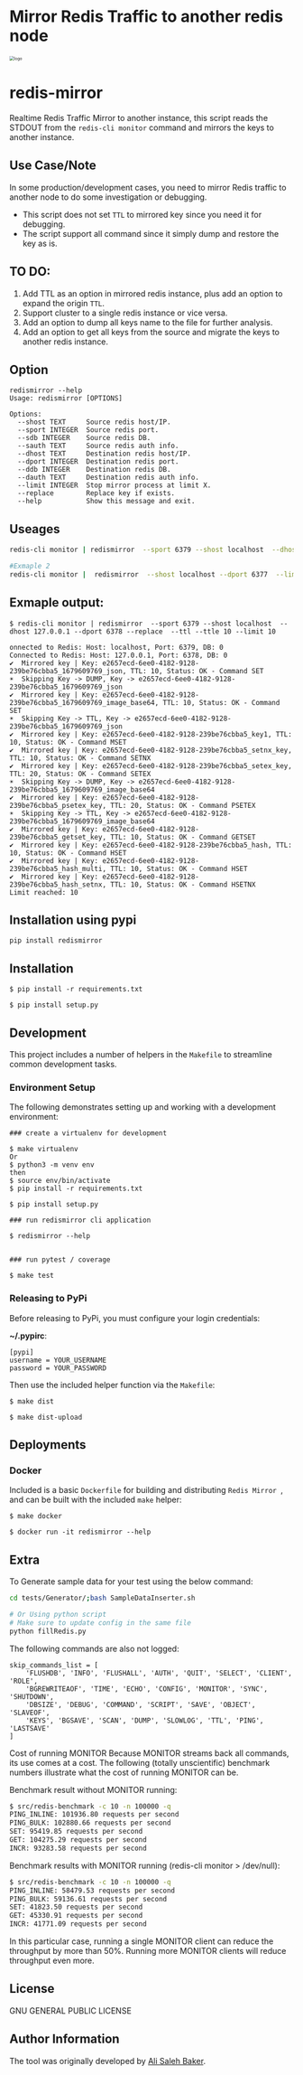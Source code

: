 # Mirror Redis Traffic to another redis node
<img src="https://raw.githubusercontent.com/alivx/redis-mirror/master/Generator/redis-mirror-logo.jpg" alt="logo" style="zoom:50%;" />


# redis-mirror
Realtime Redis Traffic Mirror to another instance, this script reads the STDOUT from the `redis-cli monitor` command and mirrors the keys to another instance.

## Use Case/Note
In some production/development cases, you need to mirror Redis traffic to another node to do some investigation or debugging.
* This script does not set `TTL` to mirrored key since you need it for debugging.
* The script support all command since it simply dump and restore the key as is.



## TO DO:
1. Add TTL as an option in mirrored redis instance, plus add an option to expand the origin `TTL`.
2. Support cluster to a single redis instance or vice versa.
3. Add an option to dump all keys name to the file for further analysis.
4. Add an option to get all keys from the source and migrate the keys to another redis instance.

## Option

```
redismirror --help
Usage: redismirror [OPTIONS]

Options:
  --shost TEXT     Source redis host/IP.
  --sport INTEGER  Source redis port.
  --sdb INTEGER    Source redis DB.
  --sauth TEXT     Source redis auth info.
  --dhost TEXT     Destination redis host/IP.
  --dport INTEGER  Destination redis port.
  --ddb INTEGER    Destination redis DB.
  --dauth TEXT     Destination redis auth info.
  --limit INTEGER  Stop mirror process at limit X.
  --replace        Replace key if exists.
  --help           Show this message and exit.
```


## Useages
```Bash
redis-cli monitor | redismirror  --sport 6379 --shost localhost  --dhost 127.0.0.1 --dport 6379

#Exmaple 2
redis-cli monitor |  redismirror  --shost localhost --dport 6377  --limit 100
```

## Exmaple output:
```
$ redis-cli monitor | redismirror  --sport 6379 --shost localhost  --dhost 127.0.0.1 --dport 6378 --replace  --ttl --ttle 10 --limit 10

onnected to Redis: Host: localhost, Port: 6379, DB: 0
Connected to Redis: Host: 127.0.0.1, Port: 6378, DB: 0
✔  Mirrored key | Key: e2657ecd-6ee0-4182-9128-239be76cbba5_1679609769_json, TTL: 10, Status: OK - Command SET
☀  Skipping Key -> DUMP, Key -> e2657ecd-6ee0-4182-9128-239be76cbba5_1679609769_json
✔  Mirrored key | Key: e2657ecd-6ee0-4182-9128-239be76cbba5_1679609769_image_base64, TTL: 10, Status: OK - Command SET
☀  Skipping Key -> TTL, Key -> e2657ecd-6ee0-4182-9128-239be76cbba5_1679609769_json
✔  Mirrored key | Key: e2657ecd-6ee0-4182-9128-239be76cbba5_key1, TTL: 10, Status: OK - Command MSET
✔  Mirrored key | Key: e2657ecd-6ee0-4182-9128-239be76cbba5_setnx_key, TTL: 10, Status: OK - Command SETNX
✔  Mirrored key | Key: e2657ecd-6ee0-4182-9128-239be76cbba5_setex_key, TTL: 20, Status: OK - Command SETEX
☀  Skipping Key -> DUMP, Key -> e2657ecd-6ee0-4182-9128-239be76cbba5_1679609769_image_base64
✔  Mirrored key | Key: e2657ecd-6ee0-4182-9128-239be76cbba5_psetex_key, TTL: 20, Status: OK - Command PSETEX
☀  Skipping Key -> TTL, Key -> e2657ecd-6ee0-4182-9128-239be76cbba5_1679609769_image_base64
✔  Mirrored key | Key: e2657ecd-6ee0-4182-9128-239be76cbba5_getset_key, TTL: 10, Status: OK - Command GETSET
✔  Mirrored key | Key: e2657ecd-6ee0-4182-9128-239be76cbba5_hash, TTL: 10, Status: OK - Command HSET
✔  Mirrored key | Key: e2657ecd-6ee0-4182-9128-239be76cbba5_hash_multi, TTL: 10, Status: OK - Command HSET
✔  Mirrored key | Key: e2657ecd-6ee0-4182-9128-239be76cbba5_hash_setnx, TTL: 10, Status: OK - Command HSETNX
Limit reached: 10
```

## Installation using pypi
```
pip install redismirror
```

## Installation

```
$ pip install -r requirements.txt

$ pip install setup.py
```

## Development

This project includes a number of helpers in the `Makefile` to streamline common development tasks.

### Environment Setup

The following demonstrates setting up and working with a development environment:

```
### create a virtualenv for development

$ make virtualenv
Or
$ python3 -m venv env
then
$ source env/bin/activate
$ pip install -r requirements.txt

$ pip install setup.py

### run redismirror cli application

$ redismirror --help


### run pytest / coverage

$ make test
```


### Releasing to PyPi

Before releasing to PyPi, you must configure your login credentials:

**~/.pypirc**:

```
[pypi]
username = YOUR_USERNAME
password = YOUR_PASSWORD
```

Then use the included helper function via the `Makefile`:

```
$ make dist

$ make dist-upload

```

## Deployments

### Docker

Included is a basic `Dockerfile` for building and distributing `Redis Mirror `,
and can be built with the included `make` helper:

```
$ make docker

$ docker run -it redismirror --help
```



## Extra
To Generate sample data for your test using the below command:
```Bash
cd tests/Generator/;bash SampleDataInserter.sh

# Or Using python script
# Make sure to update config in the same file
python fillRedis.py
```


The following commands are also not logged:

```
skip_commands_list = [
    'FLUSHDB', 'INFO', 'FLUSHALL', 'AUTH', 'QUIT', 'SELECT', 'CLIENT', 'ROLE',
    'BGREWRITEAOF', 'TIME', 'ECHO', 'CONFIG', 'MONITOR', 'SYNC', 'SHUTDOWN',
    'DBSIZE', 'DEBUG', 'COMMAND', 'SCRIPT', 'SAVE', 'OBJECT', 'SLAVEOF',
    'KEYS', 'BGSAVE', 'SCAN', 'DUMP', 'SLOWLOG', 'TTL', 'PING', 'LASTSAVE'
]
```

Cost of running MONITOR
Because MONITOR streams back all commands, its use comes at a cost. The following (totally unscientific) benchmark numbers illustrate what the cost of running MONITOR can be.

Benchmark result without MONITOR running:


```Bash
$ src/redis-benchmark -c 10 -n 100000 -q
PING_INLINE: 101936.80 requests per second
PING_BULK: 102880.66 requests per second
SET: 95419.85 requests per second
GET: 104275.29 requests per second
INCR: 93283.58 requests per second
```
Benchmark results with MONITOR running (redis-cli monitor > /dev/null):
```Bash
$ src/redis-benchmark -c 10 -n 100000 -q
PING_INLINE: 58479.53 requests per second
PING_BULK: 59136.61 requests per second
SET: 41823.50 requests per second
GET: 45330.91 requests per second
INCR: 41771.09 requests per second
```
In this particular case, running a single MONITOR client can reduce the throughput by more than 50%. Running more MONITOR clients will reduce throughput even more.


License
-------

GNU GENERAL PUBLIC LICENSE

Author Information
------------------

The tool was originally developed by [Ali Saleh Baker](https://www.linkedin.com/in/alivx/).
